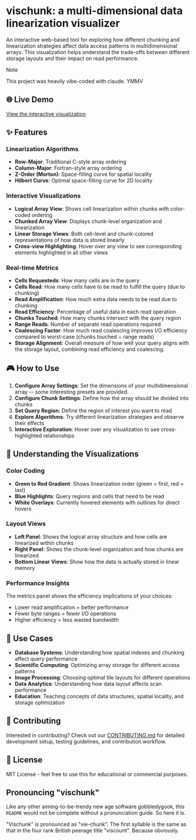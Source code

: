 # vischunk: a multi-dimensional data linearization visualizer

An interactive web-based tool for exploring how different chunking and
linearization strategies affect data access patterns in multidimensional
arrays. This visualization helps understand the trade-offs between different
storage layouts and their impact on read performance.

> [!NOTE]
> This project was heavily vibe-coded with claude. YMMV

## 🌐 Live Demo

[View the interactive visualization](https://jkeifer.github.io/vischunk/)

## ✨ Features

### Linearization Algorithms

- **Row-Major**: Traditional C-style array ordering
- **Column-Major**: Fortran-style array ordering
- **Z-Order (Morton)**: Space-filling curve for spatial locality
- **Hilbert Curve**: Optimal space-filling curve for 2D locality

### Interactive Visualizations

- **Logical Array View**: Shows cell linearization within chunks with
  color-coded ordering
- **Chunked Array View**: Displays chunk-level organization and linearization
- **Linear Storage Views**: Both cell-level and chunk-colored representations
  of how data is stored linearly
- **Cross-view Highlighting**: Hover over any view to see corresponding
  elements highlighted in all other views

### Real-time Metrics

- **Cells Requesteds**: How many cells are in the query
- **Cells Read**: How many cells have to be read to fulfill the query (due to
  chunking)
- **Read Amplification**: How much extra data needs to be read due to chunking
- **Read Efficiency**: Percentage of useful data in each read operation
- **Chunks Touched**: How many chunks intersect with the query region
- **Range Reads**: Number of separate read operations required
- **Coalescing Factor**: How much read coalescing improves I/O efficiency
  compared to worst-case (chunks touched ÷ range reads)
- **Storage Alignment**: Overall measure of how well your query aligns with the
  storage layout, combining read efficiency and coalescing.

## 🎮 How to Use

1. **Configure Array Settings**: Set the dimensions of your multidimensional
   array -- some interesting presets are provided.
2. **Configure Chunk Settings**: Define how the array should be divided into
   chunks
3. **Set Query Region**: Define the region of interest you want to read
4. **Explore Algorithms**: Try different linearization strategies and observe
   their effects
5. **Interactive Exploration**: Hover over any visualization to see
   cross-highlighted relationships

## 🔧 Understanding the Visualizations

### Color Coding

- **Green to Red Gradient**: Shows linearization order (green = first, red =
  last)
- **Blue Highlights**: Query regions and cells that need to be read
- **White Overlays**: Currently hovered elements with outlines for direct
  hovers

### Layout Views

- **Left Panel**: Shows the logical array structure and how cells are
  linearized within chunks
- **Right Panel**: Shows the chunk-level organization and how chunks are
  linearized
- **Bottom Linear Views**: Show how the data is actually stored in linear
  memory

### Performance Insights

The metrics panel shows the efficiency implications of your choices:

- Lower read amplification = better performance
- Fewer byte ranges = fewer I/O operations
- Higher efficiency = less wasted bandwidth

## 🎯 Use Cases

- **Database Systems**: Understanding how spatial indexes and chunking affect
  query performance
- **Scientific Computing**: Optimizing array storage for different access
  patterns
- **Image Processing**: Choosing optimal tile layouts for different operations
- **Data Analytics**: Understanding how data layout affects scan performance
- **Education**: Teaching concepts of data structures, spatial locality, and
  storage optimization

## 🤝 Contributing

Interested in contributing? Check out our [CONTRIBUTING.md](CONTRIBUTING.md)
for detailed development setup, testing guidelines, and contribution workflow.

## 📄 License

MIT License - feel free to use this for educational or commercial purposes.

## Pronouncing "vischunk"

Like any other aiming-to-be-trendy new age software gobbledygook, this `README`
would not be complete without a pronunciation guide. So here it is.

"Vischunk" is pronounced as "vie-chunk". The first syllable is the same as that
in the four rank British peerage title "viscount". Because obviously.
